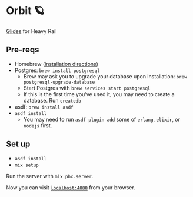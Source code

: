 # Orbit 🪐

[Glides](https://github.com/mbta/glides) for Heavy Rail

## Pre-reqs
  * Homebrew ([installation directions](https://brew.sh/))
  * Postgres: `brew install postgresql`
    * Brew may ask you to upgrade your database upon installation: `brew postgresql-upgrade-database`
    * Start Postgres with `brew services start postgresql`
    * If this is the first time you've used it, you may need to create a database. Run `createdb`
  * asdf: `brew install asdf`
  * `asdf install`
    * You may need to run `asdf plugin add` some of `erlang`, `elixir`, or `nodejs` first.

## Set up

- `asdf install`
- `mix setup`

Run the server with `mix phx.server`.

Now you can visit [`localhost:4000`](http://localhost:4000) from your browser.
